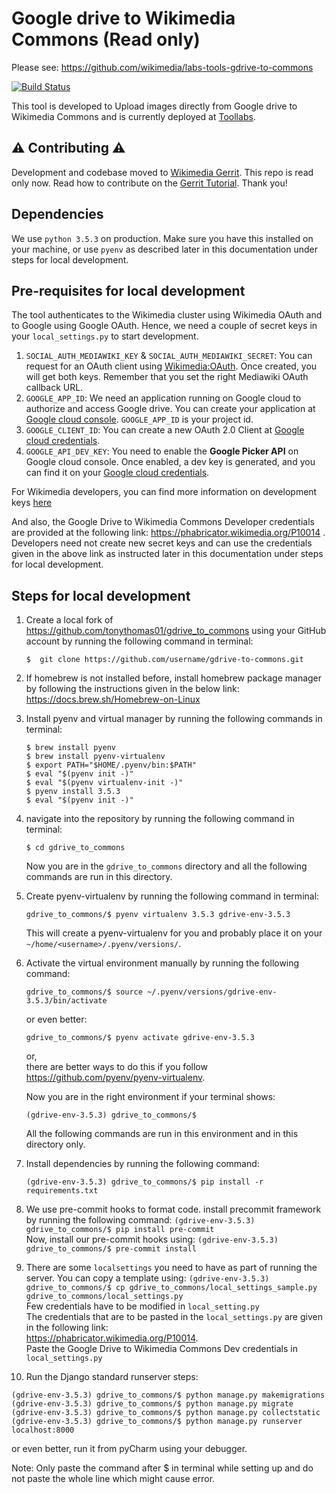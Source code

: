# Google drive to Wikimedia Commons (Read only)

Please see: https://github.com/wikimedia/labs-tools-gdrive-to-commons 

[![Build Status](https://travis-ci.com/tonythomas01/gdrive-to-commons.svg?branch=master)](https://travis-ci.com/tonythomas01/gdrive-to-commons)

This tool is developed to Upload images directly from Google drive to Wikimedia Commons and is currently deployed at [Toollabs](https://gdrive-to-commons.toolforge.org/).

## ⚠️ Contributing ⚠️

Development and codebase moved to [Wikimedia Gerrit](https://gerrit.wikimedia.org/r/admin/repos/labs/tools/gdrive-to-commons). This repo is read only now. Read how to contribute on the [Gerrit Tutorial](https://www.mediawiki.org/wiki/Gerrit/Tutorial). Thank you! 

## Dependencies

We use `python 3.5.3` on production. Make sure you have this installed on
your machine, or use `pyenv` as described later in this documentation under steps for local development.

## Pre-requisites for local development 

The tool authenticates to the Wikimedia cluster using Wikimedia OAuth and to Google using Google OAuth. Hence, we need a couple of secret keys in your `local_settings.py` to start development. 
1. `SOCIAL_AUTH_MEDIAWIKI_KEY` & `SOCIAL_AUTH_MEDIAWIKI_SECRET`: You can request for an OAuth client using [Wikimedia:OAuth](https://www.mediawiki.org/wiki/OAuth/For_Developers). Once created, you will get both keys. Remember that you set the right Mediawiki OAuth callback URL. 
2. `GOOGLE_APP_ID`: We need an application running on Google cloud to authorize and access Google drive. You can create your application at [Google cloud console](https://console.cloud.google.com/). `GOOGLE_APP_ID` is your project id. 
3. `GOOGLE_CLIENT_ID`: You can create a new OAuth 2.0 Client at [Google cloud credentials](https://console.cloud.google.com/apis/credentials). 
4. `GOOGLE_API_DEV_KEY`: You need to enable the **Google Picker API** on Google cloud console. Once enabled, a dev key is generated, and you can find it on your [Google cloud credentials](https://console.cloud.google.com/apis/credentials).

For Wikimedia developers, you can find more information on development keys [here](https://phabricator.wikimedia.org/T235969)

And also, the Google Drive to Wikimedia Commons Developer credentials are provided at the following link:
https://phabricator.wikimedia.org/P10014 . <br/>
Developers need not create new secret keys and can use the credentials given in the above link as instructed later in this documentation under steps for local development.
## Steps for local development

1. Create a local fork of https://github.com/tonythomas01/gdrive_to_commons using your GitHub account by running the          following command in terminal:
   ```
   $  git clone https://github.com/username/gdrive-to-commons.git
   ```
   
2. If homebrew is not installed before, install homebrew package manager by following the instructions given in      the below link: <br/>
   https://docs.brew.sh/Homebrew-on-Linux   
   
3. Install pyenv and virtual manager by running the following commands in terminal: 
   ```
   $ brew install pyenv
   $ brew install pyenv-virtualenv
   $ export PATH="$HOME/.pyenv/bin:$PATH"   
   $ eval "$(pyenv init -)"
   $ eval "$(pyenv virtualenv-init -)"
   $ pyenv install 3.5.3
   $ eval "$(pyenv init -)"
   ```
   
4. navigate into the repository by running the following command in terminal: 
   ```
   $ cd gdrive_to_commons   
   ```
   Now you are in the `gdrive_to_commons` directory and all the following commands are run in this directory.
   
5. Create pyenv-virtualenv by running the following command in terminal:
   ```
   gdrive_to_commons/$ pyenv virtualenv 3.5.3 gdrive-env-3.5.3   
   ```
   This will create a pyenv-virtualenv for you and probably place it on your `~/home/<username>/.pyenv/versions/`.   
6. Activate the virtual environment manually by running the following command:   
   ```
   gdrive_to_commons/$ source ~/.pyenv/versions/gdrive-env-3.5.3/bin/activate
   ```
   or even better:
   ```
   gdrive_to_commons/$ pyenv activate gdrive-env-3.5.3
   ```
   or, <br/>
   there are better ways to do this if you follow https://github.com/pyenv/pyenv-virtualenv.
   
   Now you are in the right environment if your terminal shows:
   ```
   (gdrive-env-3.5.3) gdrive_to_commons/$
   ```
   All the following commands are run in this environment and in this directory only.
   
7. Install dependencies by running the following command:
   ```
   (gdrive-env-3.5.3) gdrive_to_commons/$ pip install -r requirements.txt
   ```
8. We use pre-commit hooks to format code. install precommit framework by running the following command:
   `(gdrive-env-3.5.3) gdrive_to_commons/$ pip install pre-commit`<br/>
   Now, install our pre-commit hooks using: 
   `(gdrive-env-3.5.3) gdrive_to_commons/$ pre-commit install`
   
9. There are some `localsettings` you need to have as part of running the server. You can copy a template using:
   `(gdrive-env-3.5.3) gdrive_to_commons/$ cp gdrive_to_commons/local_settings_sample.py        gdrive_to_commons/local_settings.py` <br/>
   Few credentials have to be modified in `local_setting.py` <br/>
   The credentials that are to be pasted in the `local_settings.py` are given in the following link:<br/>
   https://phabricator.wikimedia.org/P10014. <br/>
   Paste the Google Drive to Wikimedia Commons Dev credentials in `local_settings.py`

10. Run the Django standard runserver steps:
   ```
   (gdrive-env-3.5.3) gdrive_to_commons/$ python manage.py makemigrations
   (gdrive-env-3.5.3) gdrive_to_commons/$ python manage.py migrate
   (gdrive-env-3.5.3) gdrive_to_commons/$ python manage.py collectstatic
   (gdrive-env-3.5.3) gdrive_to_commons/$ python manage.py runserver localhost:8000
   ```
   or even better, run it from pyCharm using your debugger.
   
Note: Only paste the command after $ in terminal while setting up and do not paste the whole line which might cause error.    

